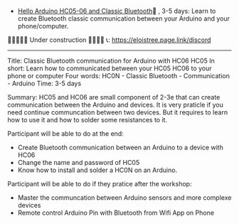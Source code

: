 
- [Hello Arduino HC05-06 and Classic Bluetooth]()🚷 , 3-5 days: Learn to create Bluetooth classic communication between your Arduino and your phone/computer.



🚧🚧🚧🚧🚧  Under construction 🚧🚧🚧🚧
📞: https://eloistree.page.link/discord

---------------------------------------

Title: Classic Bluetooth communication for Arduino with HC06 HC05 
In short: Learn how to communicated between your HC05 HC06 to your phone or computer
Four words: HC0N - Classic Bluetooth - Communication -  Arduino 
Time: 3-5 days

Summary: HC05 and HC06 are small component of 2-3e that can create communication between the Arduino and devices.
It is very praticle if you need continue communcation between two devices. But it requires to learn how to use it and how to solder some resistances to it. 


Participant will be able to do at the end:
- Create Bluetooth communication between an Arduino to a device with HC06
- Change the name and password of HC05
- Know how to install and solder a HC0N on an Arduino.

Participant will be able to do if they pratice after the workshop:
- Master the communcation between Arduino sensors and more complexe devices
- Remote control Arduino Pin with Bluetooth from Wifi App on Phone
